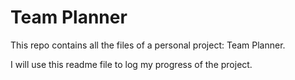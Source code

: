 # Team Planner
This repo contains all the files of a personal project: Team Planner.

I will use this readme file to log my progress of the project. 
